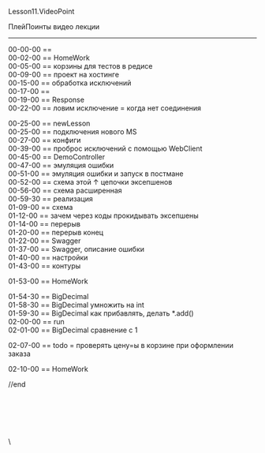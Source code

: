﻿
Lesson11.VideoPoint  

ПлейПоинты видео лекции  

---
00-00-00 ==   
00-02-00 == HomeWork   
00-05-00 == корзины для тестов в редисе   
00-09-00 == проект на хостинге  
00-15-00 == обработка исключений  
00-17-00 ==    
00-19-00 == Response   
00-22-00 == ловим исключение = когда нет соединения   

00-25-00 == newLesson  
00-25-00 == подключения нового MS  
00-27-00 == конфиги  
00-39-00 == проброс исключений с помощью WebClient   
00-45-00 == DemoController   
00-47-00 == эмуляция ошибки   
00-51-00 == эмуляция ошибки и запуск в постмане  
00-52-00 == схема этой ↑  цепочки эксепшенов  
00-56-00 == схема расширенная  
00-59-30 == реализация  
01-09-00 == схема  
01-12-00 == зачем через коды прокидывать эксепшены  
01-14-00 == перерыв  
01-20-00 == перерыв конец  
01-22-00 == Swagger   
01-37-00 == Swagger, описание ошибки  
01-40-00 == настройки  
01-43-00 == контуры  

01-53-00 == HomeWork  

01-54-30 == BigDecimal  
01-58-30 == BigDecimal умножить на int  
01-59-30 == BigDecimal как прибавлять, делать *.add()  
02-00-00 == run  
02-01-00 == BigDecimal сравнение с 1  

02-07-00 == todo = проверять цену=ы в корзине при оформлении заказа  

02-10-00 == HomeWork


//end  

















\
\
\
\
\
\
